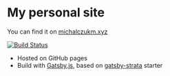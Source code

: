 # My personal site

You can find it on [michalczukm.xyz](https://michalczukm.xyz/)



[![Build Status](https://travis-ci.org/michalczukm/michalczukm.xyz.svg?branch=master)](https://travis-ci.org/michalczukm/michalczukm.xyz)
* Hosted on GitHub pages
* Build with [Gatsby.js](https://www.gatsbyjs.org/), based on [gatsby-strata](https://www.gatsbyjs.org/starters/codebushi/gatsby-starter-strata/) starter